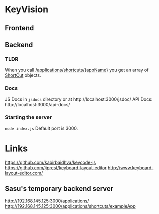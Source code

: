 # KeyVision

## Frontend

## Backend

### TLDR

When you call [/applications/shortcuts/{appName}](http://localhost:3000/api-docs/#/default/get_applications_shortcuts__appName_) you get an array of [ShortCut](http://localhost:3000/jsdoc/Shortcut.html) objects.

### Docs

JS Docs in `jsdocs` directory or at http://localhost:3000/jsdoc/
API Docs: http://localhost:3000/api-docs/

### Starting the server

`node index.js`
Default port is 3000.

# Links

https://github.com/kabirbaidhya/keycode-js
https://github.com/ijprest/keyboard-layout-editor
http://www.keyboard-layout-editor.com/

## Sasu's temporary backend server

http://192.168.145.125:3000/applications/
http://192.168.145.125:3000/applications/shortcuts/exampleApp